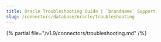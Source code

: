 ```yaml
---
title: Oracle Troubleshooting Guide | `brandName` Support
slug: /connectors/database/oracle/troubleshooting
---
```


{% partial file="/v1.9/connectors/troubleshooting.md" /%}
